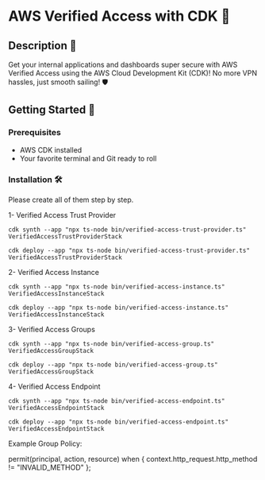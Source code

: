 # AWS Verified Access with CDK 🚀

## Description 📝
Get your internal applications and dashboards super secure with AWS Verified Access using the AWS Cloud Development Kit (CDK)! No more VPN hassles, just smooth sailing! 🛡️

## Getting Started 🌟
### Prerequisites
- AWS CDK installed
- Your favorite terminal and Git ready to roll

### Installation 🛠️

Please create all of them step by step. 

1- Verified Access Trust Provider

`cdk synth --app "npx ts-node bin/verified-access-trust-provider.ts"  VerifiedAccessTrustProviderStack`

`cdk deploy --app "npx ts-node bin/verified-access-trust-provider.ts"  VerifiedAccessTrustProviderStack`

2- Verified Access Instance

`cdk synth --app "npx ts-node bin/verified-access-instance.ts"  VerifiedAccessInstanceStack`

`cdk deploy --app "npx ts-node bin/verified-access-instance.ts" VerifiedAccessInstanceStack`

3- Verified Access Groups

`cdk synth --app "npx ts-node bin/verified-access-group.ts"  VerifiedAccessGroupStack`

`cdk deploy --app "npx ts-node bin/verified-access-group.ts"  VerifiedAccessGroupStack`


4- Verified Access Endpoint

`cdk synth --app "npx ts-node bin/verified-access-endpoint.ts"  VerifiedAccessEndpointStack`

`cdk deploy --app "npx ts-node bin/verified-access-endpoint.ts"  VerifiedAccessEndpointStack`


Example Group Policy:

permit(principal, action, resource)
when {
    context.http_request.http_method != "INVALID_METHOD"
};
